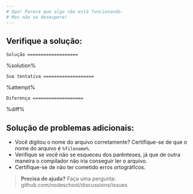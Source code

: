 ```yaml
---
# Opa! Parece que algo não está funcionando.
# Mas não se desespere!
---
```


## Verifique a solução:

`Solução
===================`

%solution%

`Sua tentativa
===================`

%attempt%

`Diferença
===================`

%diff%

## Solução de problemas adicionais:
 * Você digitou o nome do arquivo corretamente? Certifique-se de que o nome do arquivo é `%filename%`.
 * Verifique se você não se esqueceu dos parênteses, já que de outra maneira o compilador não iria conseguir ler o arquivo.
 * Certifique-se de não ter cometido erros ortográficos.

> **Precisa de ajuda?** Faça uma pergunta: github.com/nodeschool/discussions/issues
